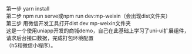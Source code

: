 第一步 yarn install  
第二步 npm run serve或npm run dev:mp-weixin（会出现dist文件夹）  
第三步 用微信开发工具打开dist dev mp-weixin文件夹  
这是一个使用uniapp开发的商城demo，自己在此基础上学习了uni-ui扩展组件，请求后台接口数据，完成打包环境配置  
（h5和微信小程序）。
